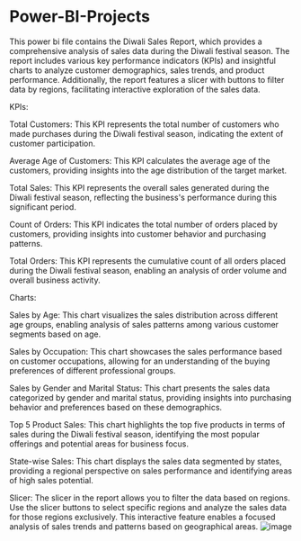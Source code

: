 # Power-BI-Projects
This power bi file contains the Diwali Sales Report, which provides a comprehensive analysis of sales data during the Diwali festival season. The report includes various key performance indicators (KPIs) and insightful charts to analyze customer demographics, sales trends, and product performance. Additionally, the report features a slicer with buttons to filter data by regions, facilitating interactive exploration of the sales data.

KPIs:

Total Customers: This KPI represents the total number of customers who made purchases during the Diwali festival season, indicating the extent of customer participation.

Average Age of Customers: This KPI calculates the average age of the customers, providing insights into the age distribution of the target market.

Total Sales: This KPI represents the overall sales generated during the Diwali festival season, reflecting the business's performance during this significant period.

Count of Orders: This KPI indicates the total number of orders placed by customers, providing insights into customer behavior and purchasing patterns.

Total Orders: This KPI represents the cumulative count of all orders placed during the Diwali festival season, enabling an analysis of order volume and overall business activity.

Charts:

Sales by Age: This chart visualizes the sales distribution across different age groups, enabling analysis of sales patterns among various customer segments based on age.

Sales by Occupation: This chart showcases the sales performance based on customer occupations, allowing for an understanding of the buying preferences of different professional groups.

Sales by Gender and Marital Status: This chart presents the sales data categorized by gender and marital status, providing insights into purchasing behavior and preferences based on these demographics.

Top 5 Product Sales: This chart highlights the top five products in terms of sales during the Diwali festival season, identifying the most popular offerings and potential areas for business focus.

State-wise Sales: This chart displays the sales data segmented by states, providing a regional perspective on sales performance and identifying areas of high sales potential.

Slicer: The slicer in the report allows you to filter the data based on regions. Use the slicer buttons to select specific regions and analyze the sales data for those regions exclusively. This interactive feature enables a focused analysis of sales trends and patterns based on geographical areas.
![image](https://github.com/DhanashriLohar/Power-BI-Projects/assets/114569069/86e6e44c-2d3f-4af6-abc2-0f85d111afec)

